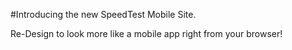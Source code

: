 #Introducing the new SpeedTest Mobile Site. 

Re-Design to look more like a mobile app right from your browser!

